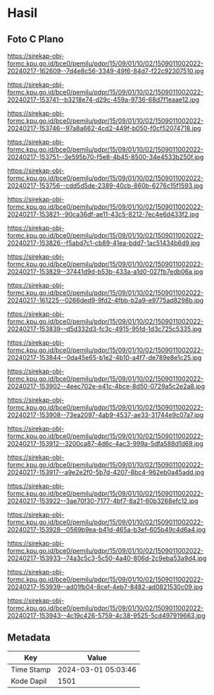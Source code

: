 # Hasil

## Foto C Plano

https://sirekap-obj-formc.kpu.go.id/bce0/pemilu/pdpr/15/09/01/10/02/1509011002022-20240217-162609--7d4e8c56-3349-49f6-84d7-f22c92307510.jpg

https://sirekap-obj-formc.kpu.go.id/bce0/pemilu/pdpr/15/09/01/10/02/1509011002022-20240217-153741--b3218e74-d29c-459a-9736-68d7f1eaae12.jpg

https://sirekap-obj-formc.kpu.go.id/bce0/pemilu/pdpr/15/09/01/10/02/1509011002022-20240217-153746--97a8a662-4cd2-449f-b050-f0cf52074718.jpg

https://sirekap-obj-formc.kpu.go.id/bce0/pemilu/pdpr/15/09/01/10/02/1509011002022-20240217-153751--3e595b70-f5e8-4b45-8500-34e4533b250f.jpg

https://sirekap-obj-formc.kpu.go.id/bce0/pemilu/pdpr/15/09/01/10/02/1509011002022-20240217-153756--cdd5d5de-2389-40cb-860b-6276c15f1593.jpg

https://sirekap-obj-formc.kpu.go.id/bce0/pemilu/pdpr/15/09/01/10/02/1509011002022-20240217-153821--90ca36df-ae11-43c5-8212-7ec4e6d433f2.jpg

https://sirekap-obj-formc.kpu.go.id/bce0/pemilu/pdpr/15/09/01/10/02/1509011002022-20240217-153826--f5abd7c1-cb89-41ea-bdd7-1ac51434b6d9.jpg

https://sirekap-obj-formc.kpu.go.id/bce0/pemilu/pdpr/15/09/01/10/02/1509011002022-20240217-153829--37441d9d-b53b-433a-a1d0-027fb7edb06a.jpg

https://sirekap-obj-formc.kpu.go.id/bce0/pemilu/pdpr/15/09/01/10/02/1509011002022-20240217-161225--0266ded9-9fd2-4fbb-b2a9-e9775ad8298b.jpg

https://sirekap-obj-formc.kpu.go.id/bce0/pemilu/pdpr/15/09/01/10/02/1509011002022-20240217-153839--d5d332d3-fc3c-4915-95fd-1d3c725c5335.jpg

https://sirekap-obj-formc.kpu.go.id/bce0/pemilu/pdpr/15/09/01/10/02/1509011002022-20240217-153844--0da45e65-b1e2-4b10-a4f7-de789e8e1c25.jpg

https://sirekap-obj-formc.kpu.go.id/bce0/pemilu/pdpr/15/09/01/10/02/1509011002022-20240217-153902--4eec702e-e41c-4bce-8d50-0729a5c2e2a8.jpg

https://sirekap-obj-formc.kpu.go.id/bce0/pemilu/pdpr/15/09/01/10/02/1509011002022-20240217-153908--73ea2097-4ab9-4537-ae33-31744e9c07a7.jpg

https://sirekap-obj-formc.kpu.go.id/bce0/pemilu/pdpr/15/09/01/10/02/1509011002022-20240217-153912--3200ca87-4d6c-4ac3-999a-5dfa588d1d69.jpg

https://sirekap-obj-formc.kpu.go.id/bce0/pemilu/pdpr/15/09/01/10/02/1509011002022-20240217-153917--a9e2e2f0-5b7d-4207-8bc4-962eb0a45add.jpg

https://sirekap-obj-formc.kpu.go.id/bce0/pemilu/pdpr/15/09/01/10/02/1509011002022-20240217-153922--3ae70f30-7177-4bf7-8a21-60b3268efc12.jpg

https://sirekap-obj-formc.kpu.go.id/bce0/pemilu/pdpr/15/09/01/10/02/1509011002022-20240217-153928--0569b9ea-b41d-465a-b3ef-605b49c4d6a4.jpg

https://sirekap-obj-formc.kpu.go.id/bce0/pemilu/pdpr/15/09/01/10/02/1509011002022-20240217-153933--74a3c5c3-5c50-4a40-806d-2c9eba53a9d4.jpg

https://sirekap-obj-formc.kpu.go.id/bce0/pemilu/pdpr/15/09/01/10/02/1509011002022-20240217-153939--ad01fb04-8cef-4eb7-8482-ad0821530c09.jpg

https://sirekap-obj-formc.kpu.go.id/bce0/pemilu/pdpr/15/09/01/10/02/1509011002022-20240217-153943--4c19c426-5759-4c38-9525-5cd497919663.jpg


## Metadata

| Key        | Value               |
| ---------- | ------------------- |
| Time Stamp | 2024-03-01 05:03:46 |
| Kode Dapil | 1501                |



